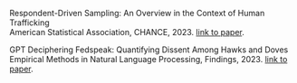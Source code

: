 Respondent-Driven Sampling: An Overview in the Context of Human Trafficking<br/>
American Statistical Association, CHANCE,  2023. <a href="https://www.tandfonline.com/doi/full/10.1080/09332480.2023.2290949">link to paper</a>.


GPT Deciphering Fedspeak: Quantifying Dissent Among Hawks and Doves<br/>
Empirical Methods in Natural Language Processing, Findings, 2023. <a href="https://aclanthology.org/2023.findings-emnlp.434/">link to paper</a>.